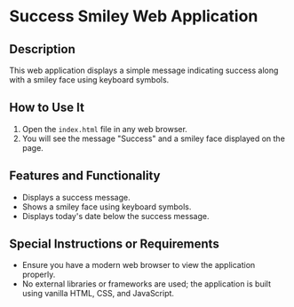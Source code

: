 # Success Smiley Web Application

## Description
This web application displays a simple message indicating success along with a smiley face using keyboard symbols.

## How to Use It
1. Open the `index.html` file in any web browser.
2. You will see the message "Success" and a smiley face displayed on the page.

## Features and Functionality
- Displays a success message.
- Shows a smiley face using keyboard symbols.
- Displays today's date below the success message.

## Special Instructions or Requirements
- Ensure you have a modern web browser to view the application properly.
- No external libraries or frameworks are used; the application is built using vanilla HTML, CSS, and JavaScript.